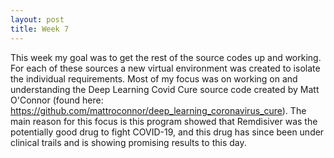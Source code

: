 ```yaml
---
layout: post
title: Week 7
---
```


This week my goal was to get the rest of the source codes up and working. For each of these sources a new virtual environment was created to isolate the individual requirements.
Most of my focus was on working on and understanding the Deep Learning Covid Cure source code created by Matt O'Connor (found here: https://github.com/mattroconnor/deep_learning_coronavirus_cure).
The main reason for this focus is this program showed that Remdisiver was the potentially good drug to fight COVID-19, and this drug has since been under clinical trails and is showing promising results to this day.
